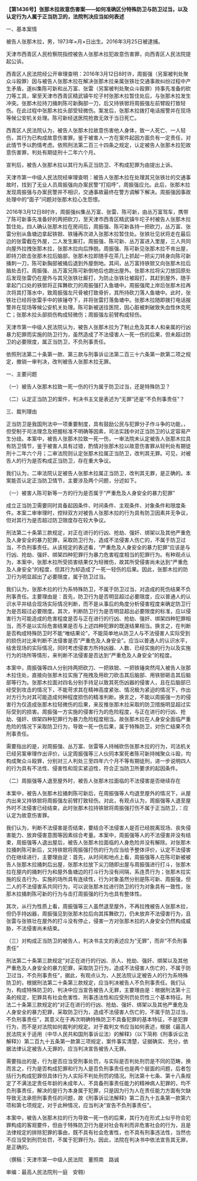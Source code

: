 **【第1436号】张那木拉故意伤害案——如何准确区分特殊防卫与防卫过当，以及认定行为人属于正当防卫的，法院判决应当如何表述**

一、基本案情

被告人张那木拉，男，1973年×月×日出生。2016年3月25日被逮捕。

天津市西青区人民检察院指控被告人张那木拉犯故意伤害罪，向西青区人民法院提起公诉。

西青区人民法院经公开审理查明：2016年3月12日8时许，周振强（另案被判处聚众斗殴罪）因与被告人张那木拉在解决张那木拉亲属张铁壮交通事故纠纷过程中产生矛盾，遂纠集陈可新和丛万富、张雷（另案被判处聚众斗殴罪）持事先准备的砍刀等工具，窜至天津市西青区精武镇牛坨子村张那木拉暂住处后，与张那木拉发生冲突。张那木拉持刀捅刺陈可新胸部一刀，后又持铁锨将周振强左前臂殴打致轻伤。在此过程中张那木拉头部受轻微伤。案发后，张那木拉拨打电话报警并在现场等候公安机关处理。陈可新经送医院抢救无效于当日死亡。

西青区人民法院认为，被告人张那木拉故意伤害他人身体，致一人死亡、一人轻伤，其行为已构成故意伤害罪。鉴于被害人一方在案件起因方面负有一定责任，对此情节予以酌情考虑。依照刑法第二百三十四条之规定，认定被告人张那木拉犯故意伤害罪，判处有期徒刑十二年六个月。

宣判后，被告人张那木拉以其行为系正当防卫、不构成犯罪为由提出上诉。

天津市第一中级人民法院经审理查明：被告人张那木拉在处理其兄张铁壮的交通事故时，找到了无业人员周振强向办案民警“打招呼”，周振强应允。此后，张那木拉发现周振强与办案民警并不相识，交通事故最终在警方调解下解决。周振强因事故处理中的“面子”问题对张那木拉心生怨恨。

2016年3月12日8时许，周振强纠集丛万富、张雷、陈可新，由丛万富驾车，携带了陈可新事先准备好的两把砍刀，至天津市西青区精武镇牛坨子村被告人张那木拉暂住处。四人确认张那木拉在房间后，周振强、陈可新各持一把砍刀，丛万富、张雷分别从鱼塘边拿起铁锨、铁锤再次进入张那木拉暂住处。张铁壮见状将走在最后边的张雷截在外屋，二人发生厮打。周振强、陈可新、丛万富进入里屋，三人共同向屋外拉拽张那木拉，张那木拉向后挣脱。周振强、陈可新见张那木拉不肯出屋，即持刀砍击张那木拉后脑部，张那木拉即随手在茶几上抓起一把尖刀转身向陈可新捅刺一刀，陈可新胸部被捅后退到外屋倒地。其间，丛万富持铁锨又向张那木拉后脑处击打。周振强、丛万富兄陈可新倒地后也跑出屋外。张那木拉将尖刀放回原处后发现张雷仍在屋外与其兄张铁壮厮打，为防止张铁壮被殴打，其赶到屋外，随手拿起门口处的铁锨将正挥舞砍刀的周振强打入鱼塘中。周振强爬上岸后张那木拉再次将其打落水中，致周振强左尺骨被打致骨折，其所持砍刀落人鱼塘中。此时，张铁壮已经将张雷手中的铁锤夺下，并将张雷打落鱼塘中。张那木拉随即拨打电话报警并在现场等候公安机关处理。陈可新被送往医院，因心脏被刺破致失血性休克死亡；张那木拉头部损伤构成轻微伤；周振强左前臂构成轻伤。

天津市第一中级人民法院认为，被告人张那木拉为了制止危及其本人和亲属的行凶暴力犯罪而实施的防卫行为，虽然造成了不法侵害人一死一伤的后果，但未超过防卫的必要限度，属正当防卫，不负刑事责任。

依照刑法第二十条第一款、第三款与刑事诉讼法第二百三十六条第一款第二项之规定，撤销一审判决，改判被告人张那木拉无罪。

一、主要问题

（一）被告人张那木拉致一死一伤的行为属于防卫过当，还是特殊防卫？

（二）认定正当防卫的案件，判决书主文是表述为“无罪”还是“不负刑事责任”？

三、裁判理由

正当防卫是我国刑法中一项重要制度，具有鼓励公民与犯罪分子作斗争的功能，，但受制于司法理念及把握标准不明确等因素，司法实践中对正当防卫的认定容易产生分歧。本案中，被告人张那木拉致一死一伤，一审法院未认定被告人张那木拉具有防卫情节，鉴于被害人具有过错，酌情对张那木拉以故意伤害罪从轻判处有期徒刑十二年六个月；二审法院则认定张那木拉属正当防卫，改判其无罪。可见，对被告人的行为是否构成正当防卫，存在重大争议。

我们认为，二审法院认定被告人张那木拉属正当防卫，改判其无罪，是正确的。本案能否认定正当防卫情节，主要涉及两个问题，分述如下。

（一）被害人陈可新等一方的行为是否属于“严重危及人身安全的暴力犯罪”

成立正当防卫需要同时具备起因条件、时间条件、主观条件、对象条件和限度条件。本案二审审理时，控辩双方对被告人张那木拉的行为具有防卫因素并无争议，但对其行为是否超过防卫限度存在较大争议。

刑法第二十条第三款规定，对正在进行的行凶、抢劫、强奸、绑架以及其他严重危及人身安全的暴力犯罪，采取防卫行为，造成不法侵害人伤亡的，不属于防卫过当，不负刑事责任。从该规定的表述看，“严重危及人身安全的暴力犯罪”应该是与行凶、抢劫、强奸、绑架四种犯罪行为暴力危害程度相当的犯罪行为。有种观点认为，本案中，张那木拉所受损害结果仅为轻微伤，故其所受侵害尚未达到“严重危及人身安全”的程度，但其行为却造成了一死一轻伤的后果。因此，张那木拉的防卫行为明显超出了必要限度，属于防卫过当。

我们认为，张那木拉的行为系特殊防卫，不属于防卫过当，对造成的死伤结果不负刑事责任。主要理由是：首先，防卫行为是否明显超过必要限度，应以普通人的认识水平并结合现场实际情况判断，而不是从事后的角度分析侵害程度来确定防卫行为是否超过必要限度。其次，判断防卫行为是否明显超出必要限度的标准，应以侵害行为可能造成的危害程度是否与正在进行的行凶、抢劫、强奸、绑架四种犯罪相当，而不是以实际危害结果是否与上述四种犯罪的既遂结果相当。换言之，在判断是否构成特殊防卫时不能“唯结果论”，不能简单地从防卫人与不法侵害人实际受到的损伤对比来判断不法侵害是否“严重危及人身安全”。应当以普通人的认识水平，结舍现场的实际情况，同时考虑侵害方所持凶器、人数、已经实施的行为以及实施行为的场所等情形，来判断不法侵害是否达到“严重危及人身安全”的程度。

本案中，周振强等四人分别持两把砍刀、一把铁锨、一把铁锤突然闯入被告人张那木拉住处，直接向张那木拉实施了拖拽及用砍刀砍击其后脑部、用铁锨砸击其后脑部等行为。张那木拉面对四名分别手持足以致其死伤凶器的侵害人，且在后脑部已经受到攻击的情况下，不能苛求其在精神高度紧张、情况极为紧迫的情况下，作出对方行为对其可能造成何种程度损伤的精准判断。换言之，不能以周振强一方的侵害行为仅造成张那木拉轻微伤的后果，来反推张那木拉采取的防卫措施明显超过实际受到的损害。周振强一方实施的侵害行为的危险程度，与正在进行的行凶、抢劫、强奸、绑架四种犯罪行为暴力危险程度相当。故张那木拉在人身安全面临严重危险的情况下采取防卫行为，导致一死一伤后果，属于特殊防卫，对伤亡结果不负刑事责任。

需要指出的是，对周振强、丛万富、张雷等人持械砍伤张那木拉的行为，司法机关已经另案审理作出评价，认定周振强等三人伙同本案死者陈可新持械聚众斗殴，均构成聚众斗殴罪，分别对三人判处三至四年六个月不等有期徒刑，进一步说明四人的行为具有不法性、侵害性和现实紧迫性，符合正当防卫所要求的起因条件。

（二）周振强等人退至屋外时，被告人张那木拉面临的不法侵害是否继续存在

本案中，被告人张那木拉捅刺陈可新后，在周振强等人均退至屋外的情况下，从屋内出来又持铁锨将周振强左前臂打致轻伤。对此，有观点认为，周振强等人退至屋外时不法侵害已经结束，此时张那木拉持铁锨将周振强打伤不属于正当防卫，：应认定为故意伤害罪。

我们认为，判断不法侵害是否结束，要结合不法侵害人是否已经脱离现场、丧失侵害能力、放弃侵害意图等因素综合考量。本案中，周振强等人的不法侵害并没有结束，周振强等人退出屋后，被告人张那木拉面临的人身危险并没有解除。对张那木拉捅刺陈可新后，又持铁锨将周振强打伤的行为应当给予整体评价，认定不法侵害仍在继续进行，主要理由足：首先，从时间和地点上看，周振强等人在陈可新被被告人张那木拉捅刺后出屋，张那木拉放下尖刀随即出屋与周振强进行打斗，张那木拉在屋内的捅刺行为和屋外鱼塘边的打斗行为没有间隔，系连贯行为；张那木拉实施的反击行为、实施的场所具有连续性，行为对象虽然分别是陈可新、周振强，但二人的不法侵害系共同行为，可以说张那木拉进行防卫的行为对象具有一致性，张那木拉捅刺陈可新的行为与击打周振强的行为也具有整体性。

其次，从行为性质上看，周振强等三人虽然退至屋外，不再拉拽被告人张那木拉，但仍手持凶器，周振强见到张那木拉后向其挥舞砍刀，仍未放弃不法侵害行为，且张雷与张铁壮在屋外的打斗没有停止，侵害一方对张那木拉的人身安全仍然构成威胁，不法侵害尚未结束。

（三）对构成正当防卫的被告人，判决书主文的表述应为“无罪”，而非“不负刑事责任”

刑法第二十条第三款规定“对正在进行的行凶、杀人、抢劫、强奸、绑架以及其他严重危及人身安全的暴力犯罪，采取防卫行为，造成不法侵害人伤亡的，不属于防卫过当，不负刑事责任”，据此，有观点认为，人民法院认定被告人的行为系特殊防卫的，根据刑法第二十条第三款规定，应当判决被告人不负刑事责任。我们认为，构成特殊防卫的，判决中应当宣告被告人无罪，主要理由是：根据刑法第十三条的规定，犯罪具有社会危害性、刑事违法性和应受刑罚处罚性三个基本特征。刑法二十条第三款规定的“对正在进行的行凶、抢劫、强奸、绑架以及其他严重危及人身安全的暴力犯罪，采取防卫行为，造成不法侵害人伤亡的，不属于防卫过当，不负刑事责任”，其意义在于再次明确特殊防卫不具备犯罪的基本特征，不是犯罪行为，而不是对法院如何裁判的规定。对于裁判文书应当如何表述，根据《最高人民法院关于适用（中华人民共和国刑事诉讼法）的解释》（以下简称《刑事诉讼法解释》）第二百九十五条第一款第三项规定，案件事实清楚，证据确实、充分，依据法律认定被告人无罪的，应当判决宣告被告人无罪。

需要指出的是，行为是否应当受刑事处罚，与实际是否判处刑罚是不同的范畴，换而言之，行为是否构成犯罪和行为人是否负刑事责任也是两个层面的问题，后者包括行为构成犯罪但具体行为人实际不判处刑罚的情况。刑法第十七条、第十八条规定了不满法定责任年龄的未成年人、不具备刑事责任能力的精神病人犯罪的，均不负刑事责任，解决的是行为本身属于犯罪，只是因为行为人在责任能力方面有欠缺导致无法承担刑事责任的问题，故《刑事诉讼法解释》第二百九十五条第一款第六项和第七项规定，对于此种情况，应当判决“宣告不负刑事责任”。

本案中，被告人张那木拉的行为导致一死一伤的后果，其行为在形式上似乎符合犯罪构成的客观要件，但由于特殊防卫行为是对社会有利而非危害社会的行为，且是法律规定的排除犯罪的事由，既不具有社会危害性，也不具有刑事违法性，当然也不应当受到刑罚处罚，不属于犯罪行为。因此，法院在判决书中依法宣告其无罪，是正确的。

（撰稿：天津市第一中级人民法院　董照南　路诚

审编：最高人民法院刑一庭　安翱）